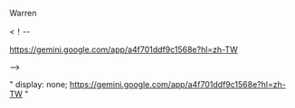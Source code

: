 

Warren

<！--

https://gemini.google.com/app/a4f701ddf9c1568e?hl=zh-TW

-->

<!--
https://gemini.google.com/app/a4f701ddf9c1568e?hl=zh-TW
-->

"
display: none;
https://gemini.google.com/app/a4f701ddf9c1568e?hl=zh-TW
"
